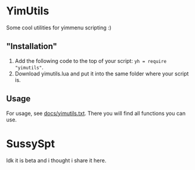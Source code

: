 # YimUtils
Some cool utilities for yimmenu scripting :)

## "Installation"
1. Add the following code to the top of your script: `yh = require "yimutils"`.
2. Download yimutils.lua and put it into the same folder where your script is.

## Usage
For usage, see [docs/yimutils.txt](https://github.com/pierrelasse/YimStuff/blob/master/docs/yimutils.txt).
There you will find all functions you can use.

# SussySpt
Idk it is beta and i thought i share it here.
